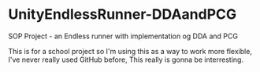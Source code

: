 # UnityEndlessRunner-DDAandPCG
SOP Project - an Endless runner with implementation og DDA and PCG

This is for a school project so I'm using this as a way to work more flexible, I've never really used GitHub before,
This really is gonna be interresting.
